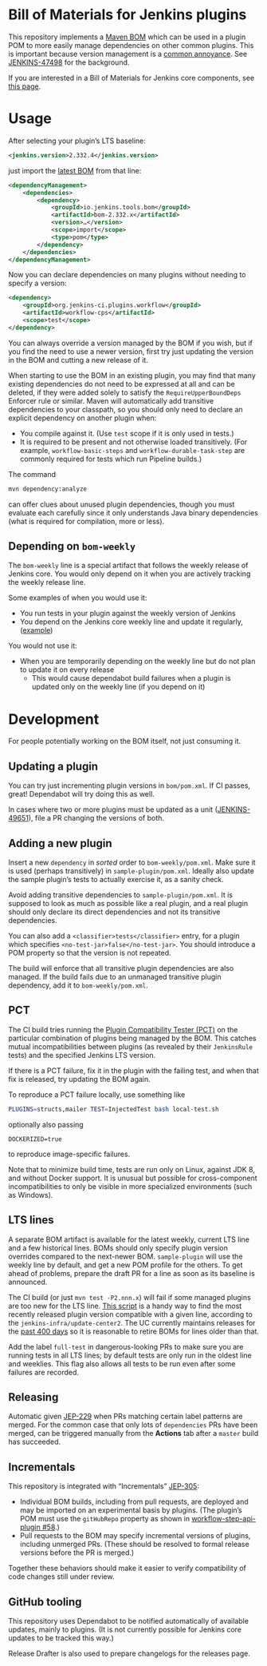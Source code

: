 # Bill of Materials for Jenkins plugins

This repository implements a [Maven BOM](https://maven.apache.org/guides/introduction/introduction-to-dependency-mechanism.html#Importing_Dependencies)
which can be used in a plugin POM to more easily manage dependencies on other common plugins.
This is important because version management is a [common annoyance](https://jenkins.io/doc/developer/plugin-development/updating-parent/#understanding-requireupperbounddeps-failures-and-fixes).
See [JENKINS-47498](https://issues.jenkins-ci.org/browse/JENKINS-47498) for the background.

If you are interested in a Bill of Materials for Jenkins core components, see [this page](https://jenkins.io/doc/developer/plugin-development/dependency-management/#jenkins-core-bom).

# Usage

After selecting your plugin’s LTS baseline:

```xml
<jenkins.version>2.332.4</jenkins.version>
```

just import the [latest BOM](https://github.com/jenkinsci/bom/releases) from that line:

```xml
<dependencyManagement>
    <dependencies>
        <dependency>
            <groupId>io.jenkins.tools.bom</groupId>
            <artifactId>bom-2.332.x</artifactId>
            <version>…</version>
            <scope>import</scope>
            <type>pom</type>
        </dependency>
    </dependencies>
</dependencyManagement>
```

Now you can declare dependencies on many plugins without needing to specify a version:

```xml
<dependency>
    <groupId>org.jenkins-ci.plugins.workflow</groupId>
    <artifactId>workflow-cps</artifactId>
    <scope>test</scope>
</dependency>
```

You can always override a version managed by the BOM if you wish,
but if you find the need to use a newer version,
first try just updating the version in the BOM and cutting a new release of it.

When starting to use the BOM in an existing plugin,
you may find that many existing dependencies do not need to be expressed at all and can be deleted,
if they were added solely to satisfy the `RequireUpperBoundDeps` Enforcer rule or similar.
Maven will automatically add transitive dependencies to your classpath,
so you should only need to declare an explicit dependency on another plugin when:

* You compile against it. (Use `test` scope if it is only used in tests.)
* It is required to be present and not otherwise loaded transitively.
  (For example, `workflow-basic-steps` and `workflow-durable-task-step` are commonly required for tests which run Pipeline builds.)

The command

```sh
mvn dependency:analyze
```

can offer clues about unused plugin dependencies,
though you must evaluate each carefully since it only understands Java binary dependencies
(what is required for compilation, more or less).


## Depending on `bom-weekly`

The `bom-weekly` line is a special artifact that follows the weekly release of Jenkins core.
You would only depend on it when you are actively tracking the weekly release line.

Some examples of when you would use it:
- You run tests in your plugin against the weekly version of Jenkins
- You depend on the Jenkins core weekly line and update it regularly, ([example](https://github.com/jenkins-infra/pipeline-steps-doc-generator))

You would not use it:
- When you are temporarily depending on the weekly line but do not plan to update it on every release
  - This would cause dependabot build failures when a plugin is updated only on the weekly line (if you depend on it)

# Development

For people potentially working on the BOM itself, not just consuming it.

## Updating a plugin

You can try just incrementing plugin versions in `bom/pom.xml`.
If CI passes, great!
Dependabot will try doing this as well.

In cases where two or more plugins must be updated as a unit
([JENKINS-49651](https://issues.jenkins-ci.org/browse/JENKINS-49651)),
file a PR changing the versions of both.

## Adding a new plugin

Insert a new `dependency` in _sorted_ order to `bom-weekly/pom.xml`.
Make sure it is used (perhaps transitively) in `sample-plugin/pom.xml`.
Ideally also update the sample plugin’s tests to actually exercise it,
as a sanity check.

Avoid adding transitive dependencies to `sample-plugin/pom.xml`. It is supposed
to look as much as possible like a real plugin, and a real plugin should only
declare its direct dependencies and not its transitive dependencies.

You can also add a `<classifier>tests</classifier>` entry,
for a plugin which specifies `<no-test-jar>false</no-test-jar>`.
You should introduce a POM property so that the version is not repeated.

The build will enforce that all transitive plugin dependencies are also managed.
If the build fails due to an unmanaged transitive plugin dependency, add it to
`bom-weekly/pom.xml`.

## PCT

The CI build tries running the [Plugin Compatibility Tester (PCT)](https://github.com/jenkinsci/plugin-compat-tester/)
on the particular combination of plugins being managed by the BOM.
This catches mutual incompatibilities between plugins
(as revealed by their `JenkinsRule` tests)
and the specified Jenkins LTS version.

If there is a PCT failure, fix it in the plugin with the failing test,
and when that fix is released, try updating the BOM again.

To reproduce a PCT failure locally, use something like

```sh
PLUGINS=structs,mailer TEST=InjectedTest bash local-test.sh
```

optionally also passing

```
DOCKERIZED=true
```

to reproduce image-specific failures.

Note that to minimize build time, tests are run only on Linux, against JDK 8, and without Docker support.
It is unusual but possible for cross-component incompatibilities to only be visible in more specialized environments (such as Windows).

## LTS lines

A separate BOM artifact is available for the latest weekly, current LTS line and a few historical lines.
BOMs should only specify plugin version overrides compared to the next-newer BOM.
`sample-plugin` will use the weekly line by default,
and get a new POM profile for the others.
To get ahead of problems, prepare the draft PR for a line as soon as its baseline is announced.

The CI build (or just `mvn test -P2.nnn.x`) will fail if some managed plugins are too new for the LTS line.
[This script](https://gist.github.com/jglick/0a85759ea65f60e107ac5a85a5032cae)
is a handy way to find the most recently released plugin version compatible with a given line,
according to the `jenkins-infra/update-center2`.
The UC currently maintains releases for the [past 400 days](https://groups.google.com/g/jenkins-infra/c/LTrRUqkgeQA/m/UmQMD5gDAgAJ)
so it is reasonable to retire BOMs for lines older than that.

Add the label `full-test` in dangerous-looking PRs to make sure you are running tests in all LTS lines;
by default tests are only run in the oldest line and weeklies.
This flag also allows all tests to be run even after some failures are recorded.

## Releasing

Automatic given [JEP-229](https://jenkins.io/jep/229) when PRs matching certain label patterns are merged.
For the common case that only lots of `dependencies` PRs have been merged,
can be triggered manually from the **Actions** tab after a `master` build has succeeded.

## Incrementals

This repository is integrated with “Incrementals” [JEP-305](https://jenkins.io/jep/305):

* Individual BOM builds, including from pull requests, are deployed and may be imported on an experimental basis by plugins.
  (The plugin’s POM must use the `gitHubRepo` property as shown in [workflow-step-api-plugin #58](https://github.com/jenkinsci/workflow-step-api-plugin/pull/58/files).)
* Pull requests to the BOM may specify incremental versions of plugins, including unmerged PRs.
  (These should be resolved to formal release versions before the PR is merged.)

Together these behaviors should make it easier to verify compatibility of code changes still under review.

## GitHub tooling

This repository uses Dependabot to be notified automatically of available updates, mainly to plugins.
(It is not currently possible for Jenkins core updates to be tracked this way.)

Release Drafter is also used to prepare changelogs for the releases page.
